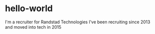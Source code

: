# hello-world
I'm a recruiter for Randstad Technologies
I've been recruiting since 2013 and moved into tech in 2015
